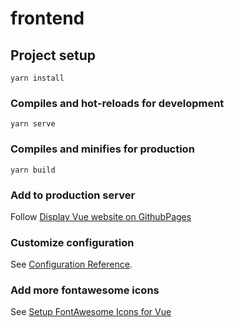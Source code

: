 # frontend

## Project setup

```
yarn install
```

### Compiles and hot-reloads for development

```
yarn serve
```

### Compiles and minifies for production

```
yarn build
```

### Add to production server

Follow [Display Vue website on GithubPages](https://learnvue.co/articles/deploy-vue-to-github-pages)

### Customize configuration

See [Configuration Reference](https://cli.vuejs.org/config/).

### Add more fontawesome icons

See [Setup FontAwesome Icons for Vue](https://origin.fontawesome.com/v5/docs/web/use-with/vue/)
